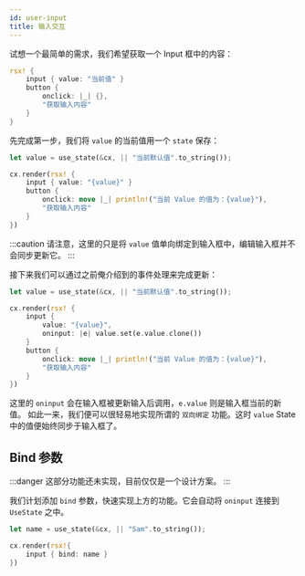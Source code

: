 ```yaml
---
id: user-input
title: 输入交互
---
```


试想一个最简单的需求，我们希望获取一个 Input 框中的内容：

```rust
rsx! {
    input { value: "当前值" }
    button {
        onclick: |_| {},
        "获取输入内容"
    }
}
```

先完成第一步，我们将 `value` 的当前值用一个 `state` 保存：

```rust
let value = use_state(&cx, || "当前默认值".to_string());

cx.render(rsx! {
    input { value: "{value}" }
    button {
        onclick: move |_| println!("当前 Value 的值为：{value}"),
        "获取输入内容"
    }   
})
```
:::caution
请注意，这里的只是将 `value` 值单向绑定到输入框中，编辑输入框并不会同步更新它。
:::

接下来我们可以通过之前俺介绍到的事件处理来完成更新：

```rust
let value = use_state(&cx, || "当前默认值".to_string());

cx.render(rsx! {
    input {
        value: "{value}",
        oninput: |e| value.set(e.value.clone())
    }
    button {
        onclick: move |_| println!("当前 Value 的值为：{value}"),
        "获取输入内容"
    }   
})
```

这里的 `oninput` 会在输入框被更新输入后调用，`e.value` 则是输入框当前的新值。
如此一来，我们便可以很轻易地实现所谓的 `双向绑定` 功能。这时 `value` State 中的值便始终同步于输入框了。

## Bind 参数

:::danger
这部分功能还未实现，目前仅仅是一个设计方案。
:::

我们计划添加 `bind` 参数，快速实现上方的功能。它会自动将 `oninput` 连接到 `UseState` 之中。

```rust
let name = use_state(&cx, || "Sam".to_string());

cx.render(rsx!{
    input { bind: name }
})
```
